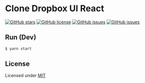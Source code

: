 # Clone Dropbox UI React

[![GitHub stars](https://img.shields.io/github/stars/DevJoaoLopes/DropBox-Clone)](https://github.com/DevJoaoLopes/DropBox-Clone/stargazers)
[![GitHub license](https://img.shields.io/github/license/DevJoaoLopes/DropBox-Clone)](https://github.com/DevJoaoLopes/DropBox-Clone/blob/master/LICENSE)
[![GitHub issues](https://img.shields.io/github/issues/DevJoaoLopes/DropBox-Clone)](https://github.com/DevJoaoLopes/DropBox-Clone/issues)
[![GitHub issues](https://img.shields.io/github/forks/DevJoaoLopes/DropBox-Clone)](https://img.shields.io/github/forks/DevJoaoLopes/DropBox-Clone)


## Run (Dev)

```sh
$ yarn start
```


## License
Licensed under [MIT](https://github.com/DevJoaoLopes/DropBox-Clone/blob/master/LICENSE)